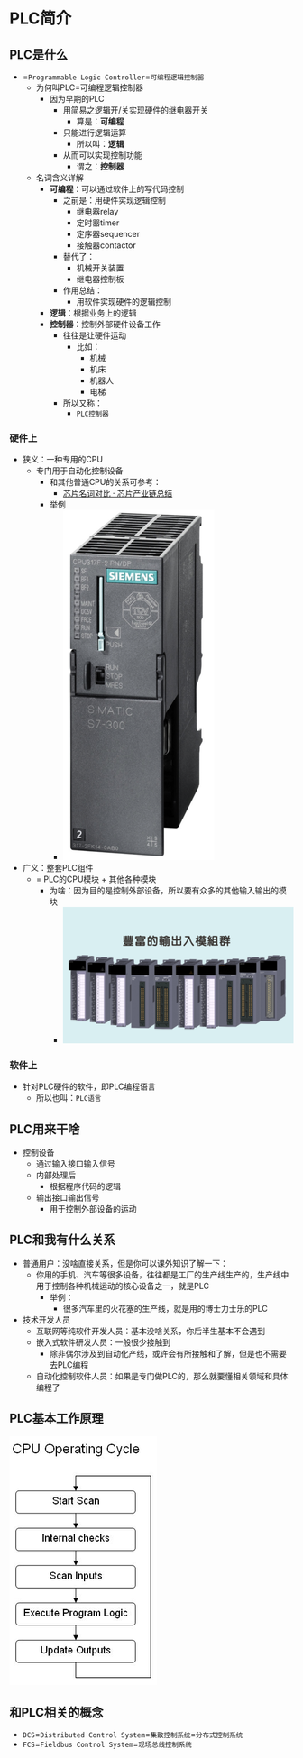 # PLC简介

## PLC是什么

* =`Programmable Logic Controller`=`可编程逻辑控制器`
  * 为何叫PLC=可编程逻辑控制器
    * 因为早期的PLC
      * 用简易之逻辑开/关实现硬件的继电器开关
        * 算是：**可编程**
      * 只能进行逻辑运算
        * 所以叫：**逻辑**
      * 从而可以实现控制功能
        * 谓之：**控制器**
  * 名词含义详解
    * **可编程**：可以通过软件上的写代码控制
      * 之前是：用硬件实现逻辑控制
        * 继电器relay
        * 定时器timer
        * 定序器sequencer
        * 接触器contactor
      * 替代了：
        * 机械开关装置
        * 继电器控制板
      * 作用总结：
        * 用软件实现硬件的逻辑控制
    * **逻辑**：根据业务上的逻辑
    * **控制器**：控制外部硬件设备工作
      * 往往是让硬件运动
        * 比如：
          * 机械
          * 机床
          * 机器人
          * 电梯
      * 所以又称：
        * `PLC控制器`

### 硬件上

* 狭义：一种专用的CPU
  * 专门用于自动化控制设备
    * 和其他普通CPU的关系可参考：
      * [芯片名词对比 · 芯片产业链总结](https://book.crifan.com/books/ic_chip_industry_chain_summary/website/ic_chip_summary/chip_names_compare.html)
    * 举例
      * ![siemens_plc_cpu_317f_2](../assets/img/siemens_plc_cpu_317f_2.png)
* 广义：整套PLC组件
  * = PLC的CPU模块 + 其他各种模块
    * 为啥：因为目的是控制外部设备，所以要有众多的其他输入输出的模块
      * ![abundant_plc_input_output_modules](../assets/img/abundant_plc_input_output_modules.png)

### 软件上

* 针对PLC硬件的软件，即PLC编程语言
  * 所以也叫：`PLC语言`

## PLC用来干啥

* 控制设备
  * 通过输入接口输入信号
  * 内部处理后
    * 根据程序代码的逻辑
  * 输出接口输出信号
    * 用于控制外部设备的运动

## PLC和我有什么关系

* 普通用户：没啥直接关系，但是你可以课外知识了解一下：
  * 你用的手机、汽车等很多设备，往往都是工厂的生产线生产的，生产线中用于控制各种机械运动的核心设备之一，就是PLC
    * 举例：
      * 很多汽车里的火花塞的生产线，就是用的博士力士乐的PLC
* 技术开发人员
  * 互联网等纯软件开发人员：基本没啥关系，你后半生基本不会遇到
  * 嵌入式软件研发人员：一般很少接触到
    * 除非偶尔涉及到自动化产线，或许会有所接触和了解，但是也不需要去PLC编程
  * 自动化控制软件人员：如果是专门做PLC的，那么就要懂相关领域和具体编程了

## PLC基本工作原理

![plc_basic_internal_logic](../assets/img/plc_basic_internal_logic.jpg)

## 和PLC相关的概念

* `DCS`=`Distributed Control System`=`集散控制系统`=`分布式控制系统`
* `FCS`=`Fieldbus Control System`=`现场总线控制系统`
